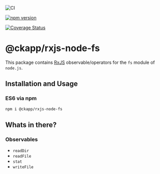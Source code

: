 ![CI](https://github.com/ckapps/rxjs-node-js/workflows/CI/badge.svg)

[![npm version](https://badge.fury.io/js/%40ckapp%2Frxjs-node-fs.svg)](https://www.npmjs.com/@ckapp/rxjs-node-fs)

[![Coverage Status](https://coveralls.io/repos/github/ckapps/rxjs-node-js/badge.svg?branch=master)](https://coveralls.io/github/ckapps/rxjs-node-js?branch=master)

# @ckapp/rxjs-node-fs

This package contains [RxJS](https://www.npmjs.com/package/rxjs) observable/operators for the `fs` module of `node.js`.

## Installation and Usage

### ES6 via npm

```sh
npm i @ckapp/rxjs-node-fs
```

## Whats in there?

### Observables

- `readDir`
- `readFile`
- `stat`
- `writeFile`
